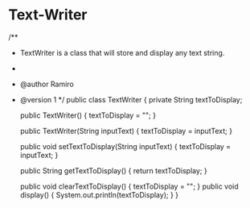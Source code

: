 # Text-Writer
/**
 * TextWriter is a class that will store and display any text string.
 *
 * @author Ramiro
 * @version 1
 */
public class TextWriter {
    private String textToDisplay;

    public TextWriter() {
        textToDisplay = "";
    }

    public TextWriter(String inputText) {
        textToDisplay = inputText;
    }

    public void setTextToDisplay(String inputText) {
        textToDisplay = inputText;
    }

    public String getTextToDisplay() {
        return textToDisplay;
    }

    public void clearTextToDisplay() {
        textToDisplay = "";
    }
    public void display() {
        System.out.println(textToDisplay);
}
}


